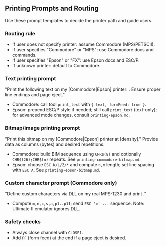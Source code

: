 ## Printing Prompts and Routing

Use these prompt templates to decide the printer path and guide users.

### Routing rule
- If user does not specify printer: assume Commodore (MPS/PETSCII).
- If user specifies "Commodore" or "MPS": use Commodore docs and commands.
- If user specifies "Epson" or "FX": use Epson docs and ESC/P.
- If unknown printer: default to Commodore.

### Text printing prompt
"Print the following text on my [Commodore|Epson] printer: <text>. Ensure proper line endings and page eject."
- Commodore: call tool `print_text` with `{ text, formFeed: true }`.
- Epson: prepend ESC/P style if needed; still call `print_text` (text-only); for advanced mode changes, consult `printing-epson.md`.

### Bitmap/image printing prompt
"Print this bitmap on my [Commodore|Epson] printer at [density]." Provide data as columns (bytes) and desired repetitions.
- Commodore: build BIM sequence using `CHR$(8)` and optionally `CHR$(26);CHR$(n)` repeats. See `printing-commodore-bitmap.md`.
- Epson: choose `ESC K/L/Z/*` and compute `n,m` length; set line spacing with `ESC A`. See `printing-epson-bitmap.md`.

### Custom character prompt (Commodore only)
"Define custom characters via DLL on my real MPS-1230 and print <text>."
- Compute `m,n,c,s,a,p1..p11`; send `ESC '=' ...` sequence. Note: Ultimate‑II emulator ignores DLL.

### Safety checks
- Always close channel with `CLOSE1`.
- Add `FF` (form feed) at the end if a page eject is desired.
